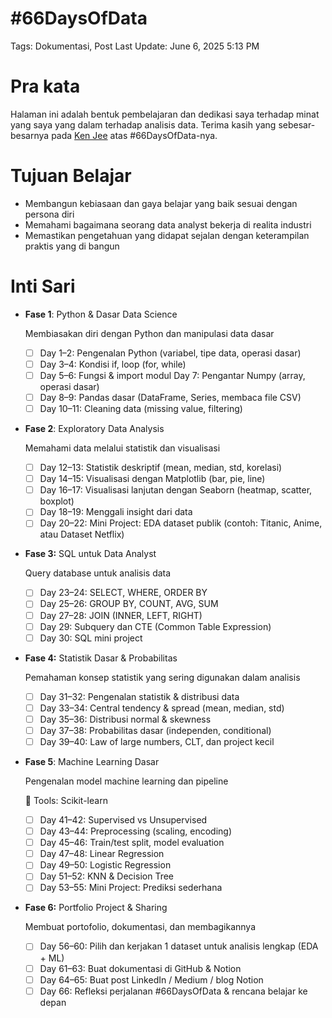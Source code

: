 # #66DaysOfData

Tags: Dokumentasi, Post
Last Update: June 6, 2025 5:13 PM

# Pra kata

Halaman ini adalah bentuk pembelajaran dan dedikasi saya terhadap minat yang saya yang dalam terhadap analisis data. Terima kasih yang sebesar-besarnya pada [Ken Jee](https://github.com/PlayingNumbers) atas #66DaysOfData-nya.

# Tujuan Belajar

- Membangun kebiasaan dan gaya belajar yang baik sesuai dengan persona diri
- Memahami bagaimana seorang data analyst bekerja di realita industri
- Memastikan pengetahuan yang didapat sejalan dengan keterampilan praktis yang di bangun

# Inti Sari

- **Fase 1**: Python & Dasar Data Science
    
    Membiasakan diri dengan Python dan manipulasi data dasar
    
    - [ ]  Day 1–2: Pengenalan Python (variabel, tipe data, operasi dasar)
    - [ ]  Day 3–4: Kondisi if, loop (for, while)
    - [ ]  Day 5–6: Fungsi & import modul
    Day 7: Pengantar Numpy (array, operasi dasar)
    - [ ]  Day 8–9: Pandas dasar (DataFrame, Series, membaca file CSV)
    - [ ]  Day 10–11: Cleaning data (missing value, filtering)
    
- **Fase 2**: Exploratory Data Analysis
    
    Memahami data melalui statistik dan visualisasi
    
    - [ ]  Day 12–13: Statistik deskriptif (mean, median, std, korelasi)
    - [ ]  Day 14–15: Visualisasi dengan Matplotlib (bar, pie, line)
    - [ ]  Day 16–17: Visualisasi lanjutan dengan Seaborn (heatmap, scatter, boxplot)
    - [ ]  Day 18–19: Menggali insight dari data
    - [ ]  Day 20–22: Mini Project: EDA dataset publik (contoh: Titanic, Anime, atau Dataset Netflix)
    
- **Fase 3:** SQL untuk Data Analyst
    
    Query database untuk analisis data
    
    - [ ]  Day 23–24: SELECT, WHERE, ORDER BY
    - [ ]  Day 25–26: GROUP BY, COUNT, AVG, SUM
    - [ ]  Day 27–28: JOIN (INNER, LEFT, RIGHT)
    - [ ]  Day 29: Subquery dan CTE (Common Table Expression)
    - [ ]  Day 30: SQL mini project
    
- **Fase 4:** Statistik Dasar & Probabilitas
    
    Pemahaman konsep statistik yang sering digunakan dalam analisis
    
    - [ ]  Day 31–32: Pengenalan statistik & distribusi data
    - [ ]  Day 33–34: Central tendency & spread (mean, median, std)
    - [ ]  Day 35–36: Distribusi normal & skewness
    - [ ]  Day 37–38: Probabilitas dasar (independen, conditional)
    - [ ]  Day 39–40: Law of large numbers, CLT, dan project kecil
    
- **Fase 5**: Machine Learning Dasar
    
    Pengenalan model machine learning dan pipeline
    
    📘 Tools: Scikit-learn
    
    - [ ]  Day 41–42: Supervised vs Unsupervised
    - [ ]  Day 43–44: Preprocessing (scaling, encoding)
    - [ ]  Day 45–46: Train/test split, model evaluation
    - [ ]  Day 47–48: Linear Regression
    - [ ]  Day 49–50: Logistic Regression
    - [ ]  Day 51–52: KNN & Decision Tree
    - [ ]  Day 53–55: Mini Project: Prediksi sederhana
- **Fase 6:** Portfolio Project & Sharing
    
    Membuat portofolio, dokumentasi, dan membagikannya
    
    - [ ]  Day 56–60: Pilih dan kerjakan 1 dataset untuk analisis lengkap (EDA + ML)
    - [ ]  Day 61–63: Buat dokumentasi di GitHub & Notion
    - [ ]  Day 64–65: Buat post LinkedIn / Medium / blog Notion
    - [ ]  Day 66: Refleksi perjalanan #66DaysOfData & rencana belajar ke depan
